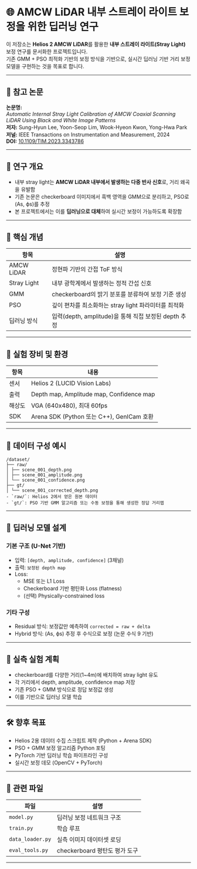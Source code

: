 # 🌐 AMCW LiDAR 내부 스트레이 라이트 보정을 위한 딥러닝 연구

이 저장소는 **Helios 2 AMCW LiDAR**를 활용한 **내부 스트레이 라이트(Stray Light)** 보정 연구를 문서화한 프로젝트입니다.  
기존 GMM + PSO 최적화 기반의 보정 방식을 기반으로, 실시간 딥러닝 기반 거리 보정 모델을 구현하는 것을 목표로 합니다.

---

## 📝 참고 논문

**논문명:**  
*Automatic Internal Stray Light Calibration of AMCW Coaxial Scanning LiDAR Using Black and White Image Patterns*  
**저자:** Sung-Hyun Lee, Yoon-Seop Lim, Wook-Hyeon Kwon, Yong-Hwa Park  
**저널:** IEEE Transactions on Instrumentation and Measurement, 2024  
**DOI:** [10.1109/TIM.2023.3343786](https://doi.org/10.1109/TIM.2023.3343786)

---

## 🎯 연구 개요

- 내부 stray light는 **AMCW LiDAR 내부에서 발생하는 다중 반사 신호**로, 거리 왜곡을 유발함
- 기존 논문은 checkerboard 이미지에서 흑백 영역을 GMM으로 분리하고, PSO로 (As, ϕs)를 추정
- 본 프로젝트에서는 이를 **딥러닝으로 대체**하여 실시간 보정이 가능하도록 확장함

---

## 🧠 핵심 개념

| 항목 | 설명 |
|------|------|
| AMCW LiDAR | 정현파 기반의 간접 ToF 방식 |
| Stray Light | 내부 광학계에서 발생하는 정적 간섭 신호 |
| GMM | checkerboard의 밝기 분포를 분류하여 보정 기준 생성 |
| PSO | 깊이 편차를 최소화하는 stray light 파라미터를 최적화 |
| 딥러닝 방식 | 입력(depth, amplitude)을 통해 직접 보정된 depth 추정 |

---

## 🧪 실험 장비 및 환경

| 항목 | 내용 |
|------|------|
| 센서 | Helios 2 (LUCID Vision Labs) |
| 출력 | Depth map, Amplitude map, Confidence map |
| 해상도 | VGA (640x480), 최대 60fps |
| SDK | Arena SDK (Python 또는 C++), GenICam 호환 |

---

## 🧰 데이터 구성 예시
```
/dataset/
├── raw/
│ ├── scene_001_depth.png
│ ├── scene_001_amplitude.png
│ └── scene_001_confidence.png
├── gt/
│ └── scene_001_corrected_depth.png
- `raw/`: Helios 2에서 얻은 원본 데이터
- `gt/`: PSO 기반 GMM 알고리즘 또는 수동 보정을 통해 생성한 정답 거리맵
```
---

## 🧠 딥러닝 모델 설계

### 기본 구조 (U-Net 기반)

- 입력: `[depth, amplitude, confidence]` (3채널)
- 출력: `보정된 depth map`
- Loss:  
  - MSE 또는 L1 Loss  
  - Checkerboard 기반 평탄화 Loss (flatness)  
  - (선택) Physically-constrained loss

### 기타 구성

- Residual 방식: 보정값만 예측하여 `corrected = raw + delta`
- Hybrid 방식: (As, ϕs) 추정 후 수식으로 보정 (논문 수식 9 기반)

---

## 🔄 실측 실험 계획

- checkerboard를 다양한 거리(1~4m)에 배치하여 stray light 유도
- 각 거리에서 depth, amplitude, confidence map 저장
- 기존 PSO + GMM 방식으로 정답 보정값 생성
- 이를 기반으로 딥러닝 모델 학습

---

## 🛠 향후 목표

- Helios 2용 데이터 수집 스크립트 제작 (Python + Arena SDK)
- PSO + GMM 보정 알고리즘 Python 포팅
- PyTorch 기반 딥러닝 학습 파이프라인 구성
- 실시간 보정 데모 (OpenCV + PyTorch)

---

## 📂 관련 파일

| 파일 | 설명 |
|------|------|
| `model.py` | 딥러닝 보정 네트워크 구조 |
| `train.py` | 학습 루프 |
| `data_loader.py` | 실측 이미지 데이터셋 로딩 |
| `eval_tools.py` | checkerboard 평탄도 평가 도구 |


---

